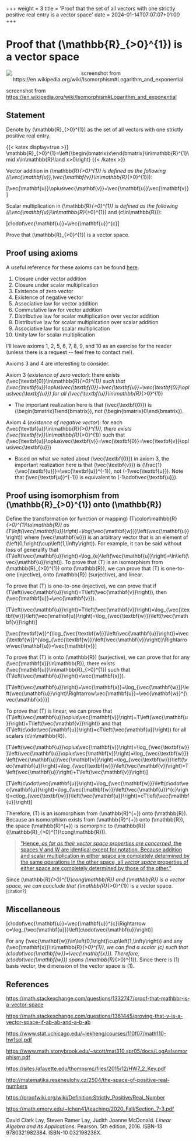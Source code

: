 +++
weight = 3
title = 'Proof that the set of all vectors with one strictly positive real entry is a vector space'
date = 2024-01-14T07:07:07+01:00
+++

# Proof that \(\mathbb{R}_{>0}^{1}\) is a vector space

<p align="center"><img alt="screenshot from https://en.wikipedia.org/wiki/Isomorphism#Logarithm_and_exponential" src="/airspace/img/en.wikipedia.org_wiki_Isomorphism.png" /></p>

screenshot from https://en.wikipedia.org/wiki/Isomorphism#Logarithm_and_exponential

## Statement

Denote by \(\mathbb{R}_{>0}^{1}\) as the set of all vectors with one strictly positive real entry.

{{< katex display=true >}}
\mathbb{R}_{>0}^{1}=\left\{\begin{bmatrix}x\end{bmatrix}\in\mathbb{R}^{1}\mid x\in\mathbb{R}\land x>0\right\}
{{< /katex >}}

Vector addition in \(\mathbb{R}_{>0}^{1}\) is defined as the following (\(\vec{\mathbf{u}},\vec{\mathbf{v}}\in\mathbb{R}_{>0}^{1}\)):

\[\vec{\mathbf{u}}\oplus\vec{\mathbf{v}}=\vec{\mathbf{u}}\vec{\mathbf{v}}\]

Scalar multiplication in \(\mathbb{R}_{>0}^{1}\) is defined as the following (\(\vec{\mathbf{u}}\in\mathbb{R}_{>0}^{1}\) and \(c\in\mathbb{R}\)):

\[c\odot\vec{\mathbf{u}}=\vec{\mathbf{u}}^{c}\]

Prove that \(\mathbb{R}_{>0}^{1}\) is a vector space.

## Proof using axioms

A useful reference for these axioms can be found [here](https://www.stat.uchicago.edu/~lekheng/courses/110f07/cheatsheet.pdf).

1. Closure under vector addition
2. Closure under scalar multiplication
3. Existence of zero vector
4. Existence of negative vector
5. Associative law for vector addition
6. Commutative law for vector addition
7. Distributive law for scalar multiplication over vector addition
8. Distributive law for scalar multiplication over scalar addition
9. Associative law for scalar multiplication
10. Unity law for scalar multiplication

I'll leave axioms 1, 2, 5, 6, 7, 8, 9, and 10 as an exercise for the reader (unless there is a request -- feel free to contact me!).

Axioms 3 and 4 are interesting to consider.

Axiom 3 (*existence of zero vector*): there exists \(\vec{\textbf{0}}\in\mathbb{R}_{>0}^{1}\) such that \(\vec{\textbf{u}}\oplus\vec{\textbf{0}}=\vec{\textbf{u}}=\vec{\textbf{0}}\oplus\vec{\textbf{u}}\) for all \(\vec{\textbf{u}}\in\mathbb{R}_{>0}^{1}\)

* The important realization here is that \(\vec{\textbf{0}}\) is \(\begin{bmatrix}1\end{bmatrix}\), not \(\begin{bmatrix}0\end{bmatrix}\).

Axiom 4 (*existence of negative vector*): for each \(\vec{\textbf{u}}\in\mathbb{R}_{>0}^{1}\), there exists \(\vec{\textbf{v}}\in\mathbb{R}_{>0}^{1}\) such that \(\vec{\textbf{u}}\oplus\vec{\textbf{v}}=\vec{\textbf{0}}=\vec{\textbf{v}}\oplus\vec{\textbf{u}}\)

* Based on what we noted about \(\vec{\textbf{0}}\) in axiom 3, the important realization here is that \(\vec{\textbf{v}}\) is \(\frac{1}{\vec{\textbf{u}}}=\vec{\textbf{u}}^{-1}\), not \(-1\vec{\textbf{u}}\). Note that \(\vec{\textbf{u}}^{-1}\) is equivalent to \(-1\odot\vec{\textbf{u}}\).

## Proof using isomorphism from \(\mathbb{R}_{>0}^{1}\) onto \(\mathbb{R}\)

Define the transformation (or function or mapping) \(T\colon\mathbb{R}_{>0}^{1}\to\mathbb{R}\) as \(T\left(\vec{\mathbf{u}}\right)=\log_{\vec{\mathbf{w}}}\left(\vec{\mathbf{u}}\right)\) where \(\vec{\mathbf{w}}\) is an arbitrary vector that is an element of \(\left(0,1\right)\cup\left(1,\infty\right)\). For example, it can be said without loss of generality that \(T\left(\vec{\mathbf{u}}\right)=\log_{e}\left(\vec{\mathbf{u}}\right)=\ln\left(\vec{\mathbf{u}}\right)\). To prove that \(T\) is an isomorphism from \(\mathbb{R}_{>0}^{1}\) onto \(\mathbb{R}\), we can prove that \(T\) is one-to-one (injective), onto \(\mathbb{R}\) (surjective), and linear.

To prove that \(T\) is one-to-one (injective), we can prove that if \(T\left(\vec{\mathbf{u}}\right)=T\left(\vec{\mathbf{v}}\right)\), then \(\vec{\mathbf{u}}=\vec{\mathbf{v}}\).

\[T\left(\vec{\mathbf{u}}\right)=T\left(\vec{\mathbf{v}}\right)=\log_{\vec{\textbf{w}}}\left(\vec{\mathbf{u}}\right)=\log_{\vec{\textbf{w}}}\left(\vec{\mathbf{v}}\right)\]

\[\vec{\textbf{w}}^{\log_{\vec{\textbf{w}}}\left(\vec{\mathbf{u}}\right)}=\vec{\textbf{w}}^{\log_{\vec{\textbf{w}}}\left(\vec{\mathbf{v}}\right)}\Rightarrow\vec{\mathbf{u}}=\vec{\mathbf{v}}\]

To prove that \(T\) is onto \(\mathbb{R}\) (surjective), we can prove that for any \(\vec{\mathbf{x}}\in\mathbb{R}\), there exists \(\vec{\mathbf{u}}\in\mathbb{R}_{>0}^{1}\) such that \(T\left(\vec{\mathbf{u}}\right)=\vec{\mathbf{x}}\).

\[T\left(\vec{\mathbf{u}}\right)=\vec{\mathbf{x}}=\log_{\vec{\mathbf{w}}}\left(\vec{\mathbf{u}}\right)\Rightarrow\vec{\mathbf{u}}=\vec{\mathbf{w}}^{\vec{\mathbf{x}}}\]

To prove that \(T\) is linear, we can prove that \(T\left(\vec{\mathbf{u}}\oplus\vec{\mathbf{v}}\right)=T\left(\vec{\mathbf{u}}\right)+T\left(\vec{\mathbf{v}}\right)\) and that \(T\left(c\odot\vec{\mathbf{u}}\right)=cT\left(\vec{\mathbf{u}}\right)\) for all scalars \(c\in\mathbb{R}\).

\[T\left(\vec{\mathbf{u}}\oplus\vec{\mathbf{v}}\right)=\log_{\vec{\textbf{w}}}\left(\vec{\mathbf{u}}\oplus\vec{\mathbf{v}}\right)=\log_{\vec{\textbf{w}}}\left(\vec{\mathbf{u}}\vec{\mathbf{v}}\right)=\log_{\vec{\textbf{w}}}\left(\vec{\mathbf{u}}\right)+\log_{\vec{\textbf{w}}}\left(\vec{\mathbf{v}}\right)=T\left(\vec{\mathbf{u}}\right)+T\left(\vec{\mathbf{v}}\right)\]

\[T\left(c\odot\vec{\mathbf{u}}\right)=\log_{\vec{\mathbf{w}}}\left(c\odot\vec{\mathbf{u}}\right)=\log_{\vec{\mathbf{w}}}\left(\vec{\mathbf{u}}^{c}\right)=c\log_{\vec{\textbf{w}}}\left(\vec{\mathbf{u}}\right)=cT\left(\vec{\mathbf{u}}\right)\]

Therefore, \(T\) is an isomorphism from \(\mathbb{R}^{+}\) onto \(\mathbb{R}\). Because an isomorphism exists from \(\mathbb{R}^{+}\) onto \(\mathbb{R}\), the space \(\mathbb{R}^{+}\) is isomorphic to \(\mathbb{R}\) (\(\mathbb{R}_{>0}^{1}\cong\mathbb{R}\)).

> ["Hence, *as far as their vector space properties are concerned*, the spaces V and W are identical except for notation. Because addition and scalar multiplication in either space are completely determined by the same operations in the other space, all *vector space* properties of either space are completely determined by those of the other."](https://math.emory.edu/~lchen41/teaching/2020_Fall/Section_7-3.pdf)

Since \(\mathbb{R}_{>0}^{1}\cong\mathbb{R}\) and \(\mathbb{R}\) is a vector space, we can conclude that \(\mathbb{R}_{>0}^{1}\) is a vector space.<sup>[citation?]</sup>

## Miscellaneous

\[c\odot\vec{\mathbf{u}}=\vec{\mathbf{u}}^{c}\Rightarrow c=\log_{\vec{\mathbf{u}}}\left(c\odot\vec{\mathbf{u}}\right)\]

For any \(\vec{\mathbf{w}}\in\left(0,1\right)\cup\left(1,\infty\right)\) and any \(\vec{\mathbf{x}}\in\mathbb{R}_{>0}^{1}\), we can find a scalar \(c\) such that \(c\odot\vec{\mathbf{w}}=\vec{\mathbf{x}}\). Therefore, \(c\odot\vec{\mathbf{w}}\) spans \(\mathbb{R}_{>0}^{1}\). Since there is \(1\) basis vector, the dimension of the vector space is \(1\).

## References

https://math.stackexchange.com/questions/1332747/proof-that-mathbbr-is-a-vector-space

https://math.stackexchange.com/questions/1361445/proving-that-v-is-a-vector-space-if-ab-ab-and-a-b-ab

https://www.stat.uchicago.edu/~lekheng/courses/110f07/math110-hw1sol.pdf

https://www.math.stonybrook.edu/~scott/mat310.spr05/docs/LogAsIsomorphism.pdf

https://sites.lafayette.edu/thompsmc/files/2015/12/HW7_2_Key.pdf

http://matematika.reseneulohy.cz/2504/the-space-of-positive-real-numbers

https://proofwiki.org/wiki/Definition:Strictly_Positive/Real_Number

https://math.emory.edu/~lchen41/teaching/2020_Fall/Section_7-3.pdf

David Clark Lay, Steven Ramer Lay, Judith Joanne McDonald. *Linear Algebra and Its Applications*. Pearson. 5th edition, 2016. ISBN-13 9780321982384. ISBN-10 032198238X.